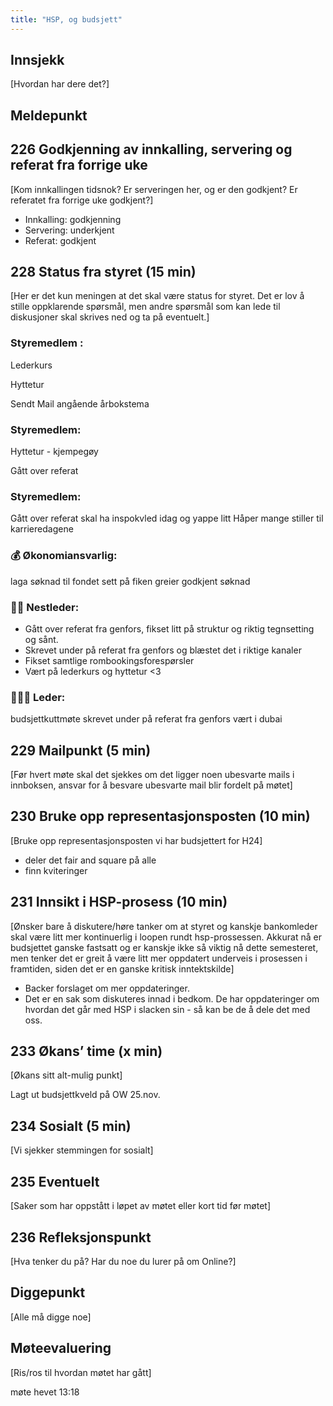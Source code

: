```yaml
---
title: "HSP, og budsjett"
---
```


## Innsjekk

[Hvordan har dere det?]

## Meldepunkt

## 226 Godkjenning av innkalling, servering og referat fra forrige uke

[Kom innkallingen tidsnok? Er serveringen her, og er den godkjent? Er referatet fra forrige uke godkjent?]

- Innkalling: godkjenning
- Servering: underkjent
- Referat: godkjent

## 228 Status fra styret (15 min)

[Her er det kun meningen at det skal være status for styret. Det er lov å stille oppklarende spørsmål, men andre spørsmål som kan lede til diskusjoner skal skrives ned og ta på eventuelt.]

### **Styremedlem** : 

Lederkurs

Hyttetur

Sendt Mail angående årbokstema

### **Styremedlem**:

Hyttetur - kjempegøy

Gått over referat

### **Styremedlem**:

Gått over referat
skal ha inspokvled idag og yappe litt
Håper mange stiller til karrieredagene

### **💰** Økonomiansvarlig:

laga søknad til fondet
sett på fiken greier
godkjent søknad

### 👨🏼 Nestleder:

- Gått over referat fra genfors, fikset litt på struktur og riktig tegnsetting og sånt.
- Skrevet under på referat fra genfors og blæstet det i riktige kanaler
- Fikset samtlige rombookingsforespørsler
- Vært på lederkurs og hyttetur <3

### 🧔🏼‍♂️ Leder:

budsjettkuttmøte
skrevet under på referat fra genfors
vært i dubai

## 229 Mailpunkt (5 min)

[Før hvert møte skal det sjekkes om det ligger noen ubesvarte mails i innboksen, ansvar for å besvare ubesvarte mail blir fordelt på møtet]

## 230 Bruke opp representasjonsposten (10 min)

[Bruke opp representasjonsposten vi har budsjettert for H24]

- deler det fair and square på alle
- finn kviteringer

## 231 Innsikt i HSP-prosess (10 min)

[Ønsker bare å diskutere/høre tanker om at styret og kanskje bankomleder skal være litt mer kontinuerlig i loopen rundt hsp-prossessen. Akkurat nå er budsjettet ganske fastsatt og er kanskje ikke så viktig nå dette semesteret, men tenker det er greit å være litt mer oppdatert underveis i prosessen i framtiden, siden det er en ganske kritisk inntektskilde]

- Backer forslaget om mer oppdateringer.
- Det er en sak som diskuteres innad i bedkom. De har oppdateringer om hvordan det går med HSP i slacken sin - så kan be de å dele det med oss.

## 233 Økans’ time (x min)

[Økans sitt alt-mulig punkt]

Lagt ut budsjettkveld på OW 25.nov.

## 234 Sosialt (5 min)

[Vi sjekker stemmingen for sosialt]

## 235 Eventuelt

[Saker som har oppstått i løpet av møtet eller kort tid før møtet]

## 236 Refleksjonspunkt

[Hva tenker du på? Har du noe du lurer på om Online?]

## Diggepunkt

[Alle må digge noe]

## Møteevaluering

[Ris/ros til hvordan møtet har gått]

møte hevet 13:18